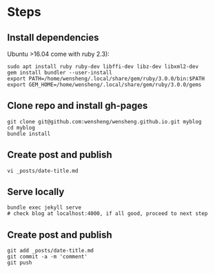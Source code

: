 # Steps

## Install dependencies

Ubuntu >16.04 come with ruby 2.3):

    sudo apt install ruby ruby-dev libffi-dev libz-dev libxml2-dev
    gem install bundler --user-install
    export PATH=/home/wensheng/.local/share/gem/ruby/3.0.0/bin:$PATH
    export GEM_HOME=/home/wensheng/.local/share/gem/ruby/3.0.0/gems

## Clone repo and install gh-pages

    git clone git@github.com:wensheng/wensheng.github.io.git myblog
    cd myblog
    bundle install

## Create post and publish

    vi _posts/date-title.md

## Serve locally

    bundle exec jekyll serve
    # check blog at localhost:4000, if all good, proceed to next step

## Create post and publish

    git add _posts/date-title.md
    git commit -a -m 'comment'
    git push
